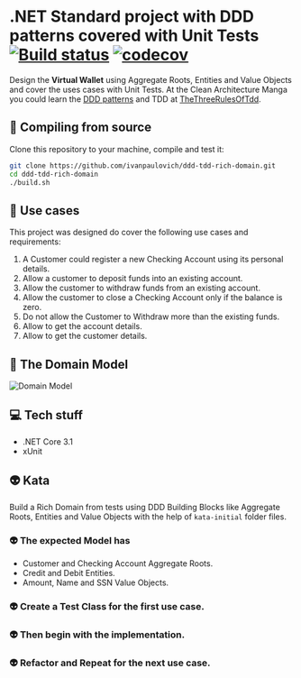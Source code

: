# .NET Standard project with DDD patterns covered with Unit Tests [![Build status](https://ci.appveyor.com/api/projects/status/ujilt0luhnvpm4to?svg=true)](https://ci.appveyor.com/project/ivanpaulovich/ddd-tdd-rich-domain) [![codecov](https://codecov.io/gh/ivanpaulovich/ddd-tdd-rich-domain/branch/master/graph/badge.svg)](https://codecov.io/gh/ivanpaulovich/ddd-tdd-rich-domain)

Design the **Virtual Wallet** using Aggregate Roots, Entities and Value Objects and cover the uses cases with Unit Tests. At the Clean Architecture Manga you could learn the [DDD patterns](https://github.com/ivanpaulovich/clean-architecture-manga/wiki/Domain-Driven-Design-Patterns) and TDD at [TheThreeRulesOfTdd](http://butunclebob.com/ArticleS.UncleBob.TheThreeRulesOfTdd).

## :gem: Compiling from source

Clone this repository to your machine, compile and test it:

```sh
git clone https://github.com/ivanpaulovich/ddd-tdd-rich-domain.git
cd ddd-tdd-rich-domain
./build.sh
```

## :construction_worker: Use cases

This project was designed do cover the following use cases and requirements:

1. A Customer could register a new Checking Account using its personal details.
1. Allow a customer to deposit funds into an existing account.
1. Allow the customer to withdraw funds from an existing account.
1. Allow the customer to close a Checking Account only if the balance is zero.
1. Do not allow the Customer to Withdraw more than the existing funds.
1. Allow to get the account details.
1. Allow to get the customer details.

## :memo: The Domain Model

![Domain Model](https://raw.githubusercontent.com/ivanpaulovich/ddd-tdd-rich-domain/kata-initial/docs/ddd-tdd-rich-domain-model.png)

## :computer: Tech stuff

* .NET Core 3.1
* xUnit

## :alien: Kata

Build a Rich Domain from tests using DDD Building Blocks like Aggregate Roots, Entities and Value Objects with the help of `kata-initial` folder files.

### :alien: The expected Model has

* Customer and Checking Account Aggregate Roots.
* Credit and Debit Entities.
* Amount, Name and SSN Value Objects.

### :alien: Create a Test Class for the first use case.
### :alien: Then begin with the implementation.
### :alien: Refactor and Repeat for the next use case.